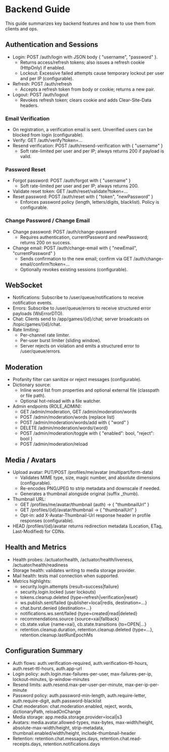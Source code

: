 # Backend Guide

This guide summarizes key backend features and how to use them from clients and ops.

## Authentication and Sessions

- Login: POST /auth/login with JSON body { "username", "password" }.
  - Returns access/refresh tokens; also issues a refresh cookie (HttpOnly) if enabled.
  - Lockout: Excessive failed attempts cause temporary lockout per user and per IP (configurable).
- Refresh: POST /auth/refresh
  - Accepts a refresh token from body or cookie; returns a new pair.
- Logout: POST /auth/logout
  - Revokes refresh token; clears cookie and adds Clear-Site-Data headers.

### Email Verification

- On registration, a verification email is sent. Unverified users can be blocked from login (configurable).
- Verify: GET /auth/verify?token=...
- Resend verification: POST /auth/resend-verification with { "username" }
  - Soft rate-limited per user and per IP; always returns 200 if payload is valid.

### Password Reset

- Forgot password: POST /auth/forgot with { "username" }
  - Soft rate-limited per user and per IP; always returns 200.
- Validate reset token: GET /auth/reset/validate?token=...
- Reset password: POST /auth/reset with { "token", "newPassword" }
  - Enforces password policy (length, letters/digits, blacklist). Policy is configurable.

### Change Password / Change Email

- Change password: POST /auth/change-password
  - Requires authentication, currentPassword and newPassword; returns 200 on success.
- Change email: POST /auth/change-email with { "newEmail", "currentPassword" }
  - Sends confirmation to the new email; confirm via GET /auth/change-email/confirm?token=...
  - Optionally revokes existing sessions (configurable).

## WebSocket

- Notifications: Subscribe to /user/queue/notifications to receive notification events.
- Errors: Subscribe to /user/queue/errors to receive structured error payloads (WsErrorDTO).
- Chat: Clients send to /app/games/{id}/chat; server broadcasts on /topic/games/{id}/chat.
- Rate limiting:
  - Per-channel rate limiter.
  - Per-user burst limiter (sliding window).
  - Server rejects on violation and emits a structured error to /user/queue/errors.

## Moderation

- Profanity filter can sanitize or reject messages (configurable).
- Dictionary source:
  - Inline word list from properties and optional external file (classpath or file path).
  - Optional hot-reload with a file watcher.
- Admin endpoints (ROLE_ADMIN):
  - GET /admin/moderation, GET /admin/moderation/words
  - POST /admin/moderation/words (replace list)
  - POST /admin/moderation/words/add with { "word" }
  - DELETE /admin/moderation/words/{word}
  - POST /admin/moderation/toggle with { "enabled": bool, "reject": bool }
  - POST /admin/moderation/reload

## Media / Avatars

- Upload avatar: PUT/POST /profiles/me/avatar (multipart/form-data)
  - Validates MIME type, size, magic number, and absolute dimensions (configurable).
  - Re-encodes PNG/JPEG to strip metadata and downscale if needed.
  - Generates a thumbnail alongside original (suffix _thumb).
- Thumbnail URL:
  - GET /profiles/me/avatar/thumbnail (auth) -> { "thumbnailUrl" }
  - GET /profiles/{id}/avatar/thumbnail -> { "thumbnailUrl" }
  - Opt-in: add X-Avatar-Thumbnail-Url response header in profile responses (configurable).
- HEAD /profiles/{id}/avatar returns redirection metadata (Location, ETag, Last-Modified) for CDNs.

## Health and Metrics

- Health probes: /actuator/health, /actuator/health/liveness, /actuator/health/readiness
- Storage health: validates writing to media storage provider.
- Mail health: tests mail connection when supported.
- Metrics highlights:
  - security.login.attempts {result=success|failure}
  - security.login.locked (user lockouts)
  - tokens.cleanup.deleted {type=refresh|verification|reset}
  - ws.publish.sent/failed {publisher=local|redis, destination=...}
  - chat.burst.denied {destination=...}
  - notifications.ws.sent/failed {type=created|read|deleted}
  - recommendations.source {source=xai|fallback}
  - cb.state.value {name=xai}, cb.state.transitions {to=OPEN|...}
  - retention.cleanup.duration, retention.cleanup.deleted {type=...}, retention.cleanup.lastRunEpochMs

## Configuration Summary

- Auth flows: auth.verification-required, auth.verification-ttl-hours, auth.reset-ttl-hours, auth.app-url
- Login policy: auth.login.max-failures-per-user, max-failures-per-ip, lockout-minutes, ip-window-minutes
- Resend limits: auth.resend.max-per-user-per-minute, max-per-ip-per-minute
- Password policy: auth.password-min-length, auth.require-letter, auth.require-digit, auth.password-blacklist
- Chat moderation: chat.moderation.enabled, reject, words, dictionaryPath, reloadOnChange
- Media storage: app.media.storage.provider=local|s3
- Avatars: media.avatar.allowed-types, max-bytes, max-width/height, absolute-max-width/height, strip-metadata, thumbnail.enabled/width/height, include-thumbnail-header
- Retention: retention.chat.messages.days, retention.chat.read-receipts.days, retention.notifications.days
